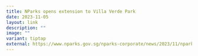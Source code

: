 ```yaml
---
title: NParks opens extension to Villa Verde Park
date: 2023-11-05
layout: link
description: ""
image: ""
variant: tiptap
external: https://www.nparks.gov.sg/nparks-corporate/news/2023/11/nparks-opens-extension-to-villa-verde-park-transforming-unused-land-under-an-expressway-viaduct-into-a-vibrant-green-space-for-the-community
---
```

